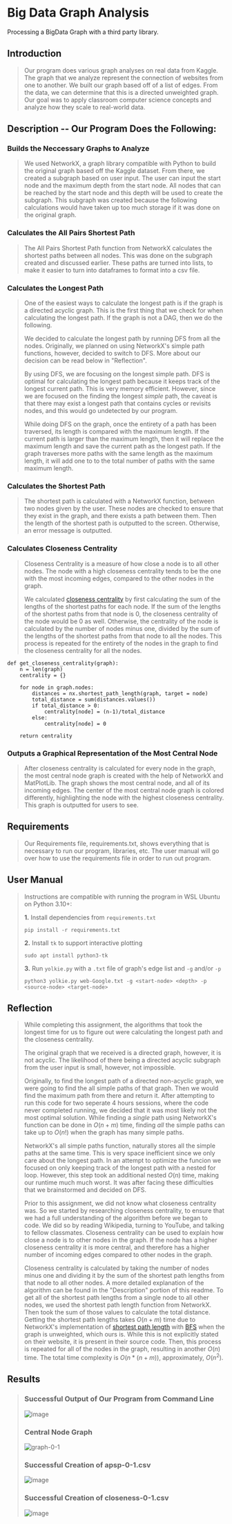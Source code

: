 # Big Data Graph Analysis
Processing a BigData Graph with a third party library.

## Introduction	
> Our program does various graph analyses on real data from Kaggle.
The graph that we analyze represent the connection of websites from one to another. We built our graph based off of a list of edges. From the data, we can determine that this is a directed unweighted graph. Our goal was to apply classroom computer science concepts and analyze how they scale to real-world data.

## Description -- Our Program Does the Following: 
### Builds the Neccessary Graphs to Analyze
> We used NetworkX, a graph library compatible with Python to build the original graph based off the Kaggle dataset. From there, we created a subgraph based on user input. The user can input the start node and the maximum depth from the start node. All nodes that can be reached by the start node and this depth will be used to create the subgraph. This subgraph was created because the following calculations would have taken up too much storage if it was done on the original graph.

### Calculates the All Pairs Shortest Path
> The All Pairs Shortest Path function from NetworkX calculates the shortest paths between all nodes. This was done on the subgraph created and discussed earlier. These paths are turned into lists, to make it easier to turn into dataframes to format into a csv file. 

### Calculates the Longest Path
> One of the easiest ways to calculate the longest path is if the graph is a directed acyclic graph. This is the first thing that we check for when calculating the longest path. If the graph is not a DAG, then we do the following.
>
>We decided to calculate the longest path by running DFS from all the nodes. Originally, we planned on using NetworkX's simple path functions, however, decided to switch to DFS. More about our decision can be read below in "Reflection".
>
> By using DFS, we are focusing on the longest simple path. DFS is optimal for calculating the longest path because it keeps track of the longest current path. This is very memory efficient. However, since we are focused on the finding the longest *simple* path, the caveat is that there may exist a longest path that contains cycles or revisits nodes, and this would go undetected by our program. 
>
>While doing DFS on the graph, once the entirety of a path has been traversed, its length is compared with the maximum length. If the current path is larger than the maximum length, then it will replace the maximum length and save the current path as the longest path. If the graph traverses more paths with the same length as the maximum length, it will add one to to the total number of paths with the same maximum length. 

### Calculates the Shortest Path
> The shortest path is calculated with a NetworkX function, between two nodes given by the user. These nodes are checked to ensure that they exist in the graph, and there exists a path between them. Then the length of the shortest path is outputted to the screen. Otherwise, an error message is outputted.

### Calculates Closeness Centrality
> Closeness Centrality is a measure of how close a node is to all other nodes. The node with a high closeness centrality tends to be the one with the most incoming edges, compared to the other nodes in the graph.
>
> We calculated [closeness centrality](./mango.py) by first calculating the sum of the lengths of the shortest paths for each node. If the sum of the lengths of the shortest paths from that node is 0, the closeness centrality of the node would be 0 as well. Otherwise, the centrality of the node is calculated by the number of nodes minus one, divided by the sum of the lengths of the shortest paths from that node to all the nodes. This process is repeated for the entirety of the nodes in the graph to find the closeness centrality for all the nodes.

```
def get_closeness_centrality(graph):
    n = len(graph)
    centrality = {}

    for node in graph.nodes:
        distances = nx.shortest_path_length(graph, target = node)
        total_distance = sum(distances.values())
        if total_distance > 0:
            centrality[node] = (n-1)/total_distance
        else:
            centrality[node] = 0

    return centrality
```

### Outputs a Graphical Representation of the Most Central Node
> After closeness centrality is calculated for every node in the graph, the most central node graph is created with the help of NetworkX and MatPlotLib. The graph shows the most central node, and all of its incoming edges. The center of the most central node graph is colored differently, highlighting the node with the highest closeness centrality. This graph is outputted for users to see.
      
## Requirements	
> Our Requirements file, requirements.txt, shows everything that is necessary to run our program, libraries, etc. The user manual will go over how to use the requirements file in order to run out program.
>

## User Manual
> Instructions are compatible with running the program in WSL Ubuntu on Python 3.10+:
>
> **1.** Install dependencies from `requirements.txt`
>```
>pip install -r requirements.txt
>```
> **2.** Install `tk` to support interactive plotting
>```
>sudo apt install python3-tk
>```
> **3.** Run `yolkie.py` with a `.txt` file of graph's edge list and `-g` and/or `-p`
>```
>python3 yolkie.py web-Google.txt -g <start-node> <depth> -p <source-node> <target-node>
>```

## Reflection
> While completing this assignment, the algorithms that took the longest time for us to figure out were calculating the longest path and the closeness centrality.
>
> The original graph that we received is a directed graph, however, it is not acyclic. The likelihood of there being a directed acyclic subgraph from the user input is small, however, not impossible. 
>
> Originally, to find the longest path of a directed non-acyclic graph, we were going to find the all simple paths of that graph. Then we would find the maximum path from there and return it. After attempting to run this code for two seperate 4 hours sessions, where the code never completed running, we decided that it was most likely not the most optimal solution. While finding a *single* path using NetworkX's function can be done in $O(n+m)$ time, finding *all* the simple paths can take up to $O(n!)$ when the graph has many simple paths. 
> 
> NetworkX's all simple paths function, naturally stores all the simple paths at the same time. This is very space inefficient since we only care about the longest path. In an attempt to optimize the funcion we focused on only keeping track of the longest path with a nested for loop. However, this step took an additional nested $O(n)$ time, making our runtime much much worst. It was after facing these difficulties that we brainstormed and decided on DFS. 
>
> Prior to this assignment, we did not know what closeness centrality was. So we started by researching closeness centrality, to ensure that we had a full understanding of the algorithm before we began to code. We did so by reading Wikipedia, turning to YouTube, and talking to fellow classmates. Closeness centrality can be used to explain how close a node is to other nodes in the graph. If the node has a higher closeness centrality it is more central, and therefore has a higher number of incoming edges compared to other nodes in the graph.
>
> Closeness centrality is calculated by taking the number of nodes minus one and dividing it by the sum of the shortest path lengths from that node to all other nodes. A more detailed explanation of the algorithm can be found in the "Description" portion of this readme. To get all of the shortest path lengths from a single node to all other nodes, we used the shortest path length function from NetworkX. Then took the sum of those values to calculate the total distance. Getting the shortest path lengths takes $O(n+m)$ time due to NetworkX's implementation of [shortest path length](https://networkx.org/documentation/stable/_modules/networkx/algorithms/shortest_paths/generic.html#shortest_path_length) with [BFS](https://networkx.org/documentation/stable/_modules/networkx/algorithms/shortest_paths/unweighted.html#single_source_shortest_path_length) when the graph is unweighted, which ours is. While this is not explicitly stated on their website, it is present in their source code. Then, this process is repeated for all of the nodes in the graph, resulting in another $O(n)$ time. The total time complexity is $O(n*(n+m))$, approximately, $O(n^2)$. 


## Results
>
> ### Successful Output of Our Program from Command Line
>![image](https://github.com/user-attachments/assets/b06bdc27-e46d-4771-83d6-a8fca1090a25)
>
>
>### Central Node Graph
>![graph-0-1](https://github.com/user-attachments/assets/bf8ac4eb-485f-4c3c-a734-f86b7d7fd027)
>
>### Successful Creation of apsp-0-1.csv
>![image](https://github.com/user-attachments/assets/40daa1fe-5bd8-470a-87f2-4dbcd6636f24)
>
>### Successful Creation of closeness-0-1.csv
>![image](https://github.com/user-attachments/assets/b009a3b6-161d-4b57-ab2f-9d9ef5883cea)


